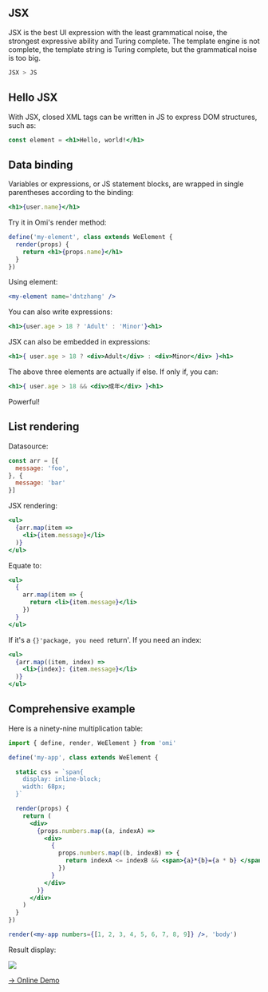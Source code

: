 ## JSX

JSX is the best UI expression with the least grammatical noise, the strongest expressive ability and Turing complete. The template engine is not complete, the template string is Turing complete, but the grammatical noise is too big. 

```js
JSX > JS
```

## Hello JSX

With JSX, closed XML tags can be written in JS to express DOM structures, such as:

```jsx
const element = <h1>Hello, world!</h1>
```

## Data binding

Variables or expressions, or JS statement blocks, are wrapped in single parentheses according to the binding:

```jsx
<h1>{user.name}</h1>
```

Try it in Omi's render method:

```jsx
define('my-element', class extends WeElement {
  render(props) {
    return <h1>{props.name}</h1>
  }
})
```

Using element:

```jsx
<my-element name='dntzhang' />
```

You can also write expressions:

```jsx
<h1>{user.age > 18 ? 'Adult' : 'Minor'}<h1>
```

JSX can also be embedded in expressions:

```jsx
<h1>{ user.age > 18 ? <div>Adult</div> : <div>Minor</div> }<h1>
```

The above three elements are actually if else. If only if, you can:

```jsx
<h1>{ user.age > 18 && <div>成年</div> }<h1>
```

Powerful!

## List rendering

Datasource:

```js
const arr = [{
  message: 'foo',
}, {
  message: 'bar'
}]
```

JSX rendering:

```jsx
<ul>
  {arr.map(item =>
    <li>{item.message}</li>
  )}
</ul>
```

Equate to:

```jsx
<ul>
  {
    arr.map(item => {
      return <li>{item.message}</li>
    })
  }
</ul>
```

If it's a `{}'package, you need `return'. If you need an index:

```jsx
<ul>
  {arr.map((item, index) =>
    <li>{index}: {item.message}</li>
  )}
</ul>
```

## Comprehensive example

Here is a ninety-nine multiplication table:

```jsx
import { define, render, WeElement } from 'omi'

define('my-app', class extends WeElement {

  static css = `span{
    display: inline-block;
    width: 68px;
  }`

  render(props) {
    return (
      <div>
        {props.numbers.map((a, indexA) =>
          <div>
            {
              props.numbers.map((b, indexB) => {
                return indexA <= indexB && <span>{a}*{b}={a * b} </span>
              })
            }
          </div>
        )}
      </div>
    )
  }
})

render(<my-app numbers={[1, 2, 3, 4, 5, 6, 7, 8, 9]} />, 'body')
```

Result display:

![](https://github.com/Tencent/omi/raw/master/assets/99.jpg)

[→ Online Demo](https://tencent.github.io/omi/packages/omi/examples/99/)